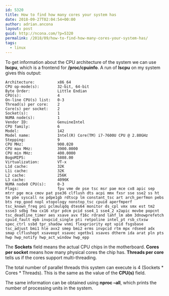 ```yaml
---
id: 5320
title: How to find how many cores your system has
date: 2018-09-27T02:04:54+00:00
author: adrian.ancona
layout: post
guid: http://ncona.com/?p=5320
permalink: /2018/09/how-to-find-how-many-cores-your-system-has/
tags:
  - linux
---
```

To get information about the CPU architecture of the system we can use **lscpu**, which is a frontend for **/proc/cpuinfo**. A run of **lscpu** on my system gives this output:

```
Architecture:          x86_64
CPU op-mode(s):        32-bit, 64-bit
Byte Order:            Little Endian
CPU(s):                4
On-line CPU(s) list:   0-3
Thread(s) per core:    2
Core(s) per socket:    2
Socket(s):             1
NUMA node(s):          1
Vendor ID:             GenuineIntel
CPU family:            6
Model:                 142
Model name:            Intel(R) Core(TM) i7-7600U CPU @ 2.80GHz
Stepping:              9
CPU MHz:               900.020
CPU max MHz:           3900.0000
CPU min MHz:           400.0000
BogoMIPS:              5808.00
Virtualization:        VT-x
L1d cache:             32K
L1i cache:             32K
L2 cache:              256K
L3 cache:              4096K
NUMA node0 CPU(s):     0-3
Flags:                 fpu vme de pse tsc msr pae mce cx8 apic sep mtrr pge mca cmov pat pse36 clflush dts acpi mmx fxsr sse sse2 ss ht tm pbe syscall nx pdpe1gb rdtscp lm constant_tsc art arch_perfmon pebs bts rep_good nopl xtopology nonstop_tsc cpuid aperfmperf tsc_known_freq pni pclmulqdq dtes64 monitor ds_cpl vmx smx est tm2 ssse3 sdbg fma cx16 xtpr pdcm pcid sse4_1 sse4_2 x2apic movbe popcnt tsc_deadline_timer aes xsave avx f16c rdrand lahf_lm abm 3dnowprefetch cpuid_fault epb invpcid_single pti retpoline intel_pt rsb_ctxsw spec_ctrl ssbd tpr_shadow vnmi flexpriority ept vpid fsgsbase tsc_adjust bmi1 hle avx2 smep bmi2 erms invpcid rtm mpx rdseed adx smap clflushopt xsaveopt xsavec xgetbv1 xsaves dtherm ida arat pln pts hwp hwp_notify hwp_act_window hwp_epp
```

<!--more-->

The **Sockets** field means the actual CPU chips in the motherboard. **Cores per socket** means how many physical cores the chip has. **Threads per core** tells us if the cores support multi-threading.

The total number of parallel threads this system can execute is 4 (Sockets \* Cores \* Threads). This is the same as the value of the **CPU(s)** field.

The same information can be obtained using **nproc &#8211;all**, which prints the number of processing units in the system.
